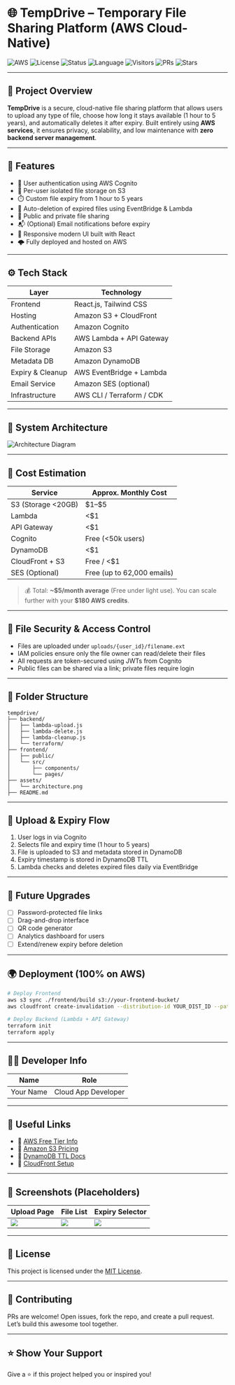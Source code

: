 # 🌐 TempDrive – Temporary File Sharing Platform (AWS Cloud-Native)

![AWS](https://img.shields.io/badge/Platform-AWS-orange?style=for-the-badge\&logo=amazonaws)
![License](https://img.shields.io/badge/License-MIT-green?style=for-the-badge)
![Status](https://img.shields.io/badge/Status-In%20Development-blue?style=for-the-badge)
![Language](https://img.shields.io/badge/Built%20With-JavaScript%20%26%20Python-yellow?style=for-the-badge\&logo=javascript)
![Visitors](https://visitor-badge.laobi.icu/badge?page_id=TempDrive-Repo)
![PRs](https://img.shields.io/badge/PRs-Welcome-brightgreen?style=for-the-badge)
![Stars](https://img.shields.io/github/stars/alok-2002/void_share?style=for-the-badge)

---

## 📌 Project Overview

**TempDrive** is a secure, cloud-native file sharing platform that allows users to upload any type of file, choose how long it stays available (1 hour to 5 years), and automatically deletes it after expiry. Built entirely using **AWS services**, it ensures privacy, scalability, and low maintenance with **zero backend server management**.

---

## 🚀 Features

* 👤 User authentication using AWS Cognito
* 🔐 Per-user isolated file storage on S3
* ⏱️ Custom file expiry from 1 hour to 5 years
* 🧹 Auto-deletion of expired files using EventBridge & Lambda
* 📄 Public and private file sharing
* 📬 (Optional) Email notifications before expiry
* 📱 Responsive modern UI built with React
* 🌩️ Fully deployed and hosted on AWS

---

## ⚙️ Tech Stack

| Layer            | Technology                |
| ---------------- | ------------------------- |
| Frontend         | React.js, Tailwind CSS    |
| Hosting          | Amazon S3 + CloudFront    |
| Authentication   | Amazon Cognito            |
| Backend APIs     | AWS Lambda + API Gateway  |
| File Storage     | Amazon S3                 |
| Metadata DB      | Amazon DynamoDB           |
| Expiry & Cleanup | AWS EventBridge + Lambda  |
| Email Service    | Amazon SES (optional)     |
| Infrastructure   | AWS CLI / Terraform / CDK |

---

## 🧱 System Architecture

![Architecture Diagram](./assets/architecture.png)

---

## 💸 Cost Estimation

| Service            | Approx. Monthly Cost       |
| ------------------ | -------------------------- |
| S3 (Storage <20GB) | \$1–\$5                    |
| Lambda             | <\$1                       |
| API Gateway        | <\$1                       |
| Cognito            | Free (<50k users)          |
| DynamoDB           | <\$1                       |
| CloudFront + S3    | Free / <\$1                |
| SES (Optional)     | Free (up to 62,000 emails) |

> 💰 Total: **\~\$5/month average** (Free under light use). You can scale further with your **\$180 AWS credits**.

---

## 🔐 File Security & Access Control

* Files are uploaded under `uploads/{user_id}/filename.ext`
* IAM policies ensure only the file owner can read/delete their files
* All requests are token-secured using JWTs from Cognito
* Public files can be shared via a link; private files require login

---

## 📁 Folder Structure

```
tempdrive/
├── backend/
│   ├── lambda-upload.js
│   ├── lambda-delete.js
│   ├── lambda-cleanup.js
│   └── terraform/
├── frontend/
│   ├── public/
│   └── src/
│       ├── components/
│       └── pages/
├── assets/
│   └── architecture.png
├── README.md
```

---

## 📄 Upload & Expiry Flow

1. User logs in via Cognito
2. Selects file and expiry time (1 hour to 5 years)
3. File is uploaded to S3 and metadata stored in DynamoDB
4. Expiry timestamp is stored in DynamoDB TTL
5. Lambda checks and deletes expired files daily via EventBridge

---

## 🧪 Future Upgrades

* [ ] Password-protected file links
* [ ] Drag-and-drop interface
* [ ] QR code generator
* [ ] Analytics dashboard for users
* [ ] Extend/renew expiry before deletion

---

## 🌍 Deployment (100% on AWS)

```bash
# Deploy Frontend
aws s3 sync ./frontend/build s3://your-frontend-bucket/
aws cloudfront create-invalidation --distribution-id YOUR_DIST_ID --paths "/*"

# Deploy Backend (Lambda + API Gateway)
terraform init
terraform apply
```

---

## 👨‍💻 Developer Info

| Name      | Role                |
| --------- | ------------------- |
| Your Name | Cloud App Developer |

---

## 📌 Useful Links

* 🔗 [AWS Free Tier Info](https://aws.amazon.com/free/)
* 🔗 [Amazon S3 Pricing](https://aws.amazon.com/s3/pricing/)
* 🔗 [DynamoDB TTL Docs](https://docs.aws.amazon.com/amazondynamodb/latest/developerguide/TTL.html)
* 🔗 [CloudFront Setup](https://docs.aws.amazon.com/AmazonCloudFront/latest/DeveloperGuide/GettingStarted.html)

---

## 📸 Screenshots (Placeholders)

| Upload Page                   | File List                   | Expiry Selector                   |
| ----------------------------- | --------------------------- | --------------------------------- |
| ![](./assets/upload-page.png) | ![](./assets/file-list.png) | ![](./assets/expiry-selector.png) |

---

## 📜 License

This project is licensed under the [MIT License](./LICENSE).

---

## 🙌 Contributing

PRs are welcome! Open issues, fork the repo, and create a pull request. Let’s build this awesome tool together.

---

## ⭐ Show Your Support

Give a ⭐️ if this project helped you or inspired you!
